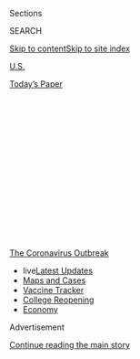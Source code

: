 <div id="app">

<div id="standalone-header">

<div class="interactive-masthead NYTAppHideMasthead css-qz70u6 e1suatyy0">

<div class="section css-ui9rw0 e1suatyy2">

<div class="css-eph4ug er09x8g0">

<div class="css-6n7j50">

</div>

<span class="css-1dv1kvn">Sections</span>

<div class="css-10488qs">

<span class="css-1dv1kvn">SEARCH</span>

</div>

[Skip to content](#site-content)[Skip to site
index](#site-index)

</div>

<div id="masthead-section-label" class="css-1wr3we4 eaxe0e00">

[U.S.](https://www.nytimes.com/section/us)

</div>

<div class="css-10698na e1huz5gh0">

</div>

</div>

<div id="masthead-bar-one" class="section hasLinks css-15hmgas e1csuq9d3">

<div class="css-uqyvli e1csuq9d0">

</div>

<div class="css-1uqjmks e1csuq9d1">

</div>

<div class="css-9e9ivx">

[](https://myaccount.nytimes.com/auth/login?response_type=cookie&client_id=vi)

</div>

<div class="css-1bvtpon e1csuq9d2">

[Today’s
Paper](https://www.nytimes.com/section/todayspaper)

</div>

</div>

</div>

<div class="css-1aor85t" style="opacity:0.000000001;z-index:-1;visibility:hidden">

<div class="css-1hqnpie">

<div class="css-epjblv">

<span class="css-17xtcya">[U.S.](/section/us)</span><span class="css-x15j1o">|</span><span class="css-fwqvlz">U.S.
Coronavirus Death Toll Is Far Higher Than Reported, C.D.C. Data
Suggests</span>

</div>

<div class="css-k008qs">

<div class="css-1iwv8en">

<span class="css-18z7m18"></span>

<div>

</div>

</div>

<span class="css-1n6z4y">https://nyti.ms/2ybWxtp</span>

<div class="css-1705lsu">

<div class="css-4xjgmj">

<div class="css-4skfbu" data-role="toolbar" data-aria-label="Social Media Share buttons, Save button, and Comments Panel with current comment count" data-testid="share-tools">

  - 
  - 
  - 
  - 
    
    <div class="css-6n7j50">
    
    </div>

  - 
  - 

</div>

</div>

</div>

</div>

</div>

</div>

<div id="NYT_TOP_BANNER_REGION" class="css-mij9hh">

<div>

<div id="styln-prism-menu-1592847958612" class="section interactive-content interactive-size-medium css-1xxkt5x">

<div class="css-17ih8de interactive-body">

<div id="scroll-container" class="css-1gj85ro">

[<span class="styln-title-wrap"><span class="css-1pje3qr">The
Coronavirus</span><span class="css-1pje3qr">
Outbreak</span></span>](https://www.nytimes.com/news-event/coronavirus?action=click&pgtype=Article&state=default&region=TOP_BANNER&context=storylines_menu)

  - <span class="css-kqxiym" data-emphasize="true">live</span>[Latest
    Updates](https://www.nytimes.com/2020/08/04/world/coronavirus-covid-19.html?action=click&pgtype=Article&state=default&region=TOP_BANNER&context=storylines_menu)
  - [Maps and
    Cases](https://www.nytimes.com/interactive/2020/us/coronavirus-us-cases.html?action=click&pgtype=Article&state=default&region=TOP_BANNER&context=storylines_menu)
  - [Vaccine
    Tracker](https://www.nytimes.com/interactive/2020/science/coronavirus-vaccine-tracker.html?action=click&pgtype=Article&state=default&region=TOP_BANNER&context=storylines_menu)
  - [College
    Reopening](https://www.nytimes.com/2020/08/02/us/covid-college-reopening.html?action=click&pgtype=Article&state=default&region=TOP_BANNER&context=storylines_menu)
  - [Economy](https://www.nytimes.com/live/2020/08/03/business/stock-market-today-coronavirus?action=click&pgtype=Article&state=default&region=TOP_BANNER&context=storylines_menu)

</div>

</div>

</div>

</div>

</div>

<div id="top-wrapper" class="css-1sy8kpn">

<div id="top-slug" class="css-l9onyx">

Advertisement

</div>

[Continue reading the main
story](#after-top)

<div class="ad top-wrapper" style="text-align:center;height:100%;display:block;min-height:250px">

<div id="top" class="place-ad" data-position="top" data-size-key="top">

</div>

</div>

<div id="after-top">

</div>

</div>

<div class="css-11kjks6" data-role="region" data-aria-label="comments panel" tabindex="-1">

<div class="css-1h21wu5">

<div class="css-akb3vb">

<div>

<div class="css-1yip8nf">

## [Comments](#commentsContainer)

[U.S. Coronavirus Death Toll Is Far Higher Than Reported, C.D.C. Data
Suggests]()[Skip to Comments]()

<div class="css-c32q7m">

The comments section is closed. To submit a letter to the editor for
publication, write to
<letters@nytimes.com>.

</div>

</div>

<div class="css-1bxnhxc">

</div>

<div class="css-1yip8nf">

</div>

</div>

</div>

</div>

</div>

</div>

<div id="site-content" data-role="main">

# U.S. Coronavirus Death Toll Is Far Higher Than Reported, C.D.C. Data Suggests

<div class="css-1vegfwe interactive-byline-container">

By [<span class="css-1baulvz" itemprop="name">Josh
Katz</span>](https://www.nytimes.com/by/josh-katz),
[<span class="css-1baulvz" itemprop="name">Denise
Lu</span>](https://www.nytimes.com/by/denise-lu) and
[<span class="css-1baulvz last-byline" itemprop="name">Margot
Sanger-Katz</span>](https://www.nytimes.com/by/margot-sanger-katz)April
29,
2020

</div>

<div id="interactive-standalone-sharetools" class="css-wkcogx">

<div>

<div class="interactive-sharetools css-9z2bwm" data-role="toolbar" data-aria-label="Social Media Share buttons, Save button, and Comments Panel with current comment count" data-testid="share-tools">

  - 
  - 
  - 
  - 
    
    <div class="css-6n7j50">
    
    </div>

  - *<span class="css-1dtr3u3">418</span>*

</div>

</div>

</div>

<div id="coronavirus-death-toll-total" class="section interactive-standard interactive-content interactive-size-scoop css-uc81c" data-id="100000007101171">

<div class="css-17ih8de interactive-body">

<div class="g-story g-freebird g-max-limit" data-prd-dropzone-below-masthead="100000006938224" data-preview-slug="2020-04-15-coronavirus-excess-deaths">

<div class="g-asset g-graphic" style="max-width: 1050px">

<div class="years-wrap g-loading">

</div>

<div class="g-source">

<span class="g-credit">Note: The 2020 lines in the charts are
provisional data through April 11. The end of the first week of each
month is labeled.</span>

</div>

</div>

Total deaths in seven states that have been hard hit by the coronavirus
pandemic are nearly 50 percent higher than normal for the five weeks
from March 8 through April 11, according to [new death
statistics](https://www.cdc.gov/nchs/nvss/vsrr/covid_weekly/) from the
Centers for Disease Control and Prevention. That is 9,000 more deaths
than were reported as of April 11 in official
[counts](https://www.nytimes.com/interactive/2020/us/coronavirus-us-cases.html)
of deaths from the coronavirus.

The new data is partial and most likely undercounts the recent death
toll significantly. But it still illustrates how the coronavirus is
causing a surge in deaths in the places it has struck, probably killing
more people than the reported statistics capture. These increases belie
arguments that the virus is only killing people who would have died
anyway from other causes. Instead, the virus has brought a pattern of
deaths unlike anything seen in recent years.

If you look at the provisional deaths from all causes, death counts in
New York, New Jersey, Michigan, Massachusetts, Illinois, Maryland and
Colorado have spiked far above their normal levels for the period. In
New York City, the home of the biggest outbreak, the number of deaths
over this period is more than three times the normal number. (Recent
data suggests it could have reached [six times
higher](https://www.nytimes.com/interactive/2020/04/27/upshot/coronavirus-deaths-new-york-city.html)
than
normal.)

<div class="g-asset g-graphic" style="max-width: 600px">

### How reported coronavirus deaths compare with deaths above normal

#### Numbers are from March 8 to April 11, 2020.

| Area                                                                                                     | PCT. above normal | Excess deaths | − | Reported Covid-19 deaths | \= | Gap   |
| -------------------------------------------------------------------------------------------------------- | ----------------- | ------------- | - | ------------------------ | -- | ----- |
| <span class="long">New York City</span> <span class="short">N.Y.C.</span>                                | \+225%            | 11,900        | − | 10,261                   | \= | 1,700 |
| <span class="long">New Jersey</span> <span class="short">N.J.</span>                                     | \+72%             | 5,200         | − | 2,183                    | \= | 3,000 |
| <span class="long">New York (excluding N.Y.C.)</span> <span class="short">N.Y. (excluding N.Y.C.)</span> | \+42%             | 4,200         | − | 2,425                    | \= | 1,700 |
| <span class="long">Michigan</span> <span class="short">Mich.</span>                                      | \+21%             | 2,000         | − | 1,391                    | \= | 600   |
| <span class="long">Illinois</span> <span class="short">Ill.</span>                                       | \+13%             | 1,400         | − | 682                      | \= | 700   |
| <span class="long">Massachusetts</span> <span class="short">Mass.</span>                                 | \+20%             | 1,200         | − | 686                      | \= | 500   |
| <span class="long">Maryland</span> <span class="short">Md.</span>                                        | \+15%             | 700           | − | 207                      | \= | 500   |
| <span class="long">Colorado</span> <span class="short">Colo.</span>                                      | \+16%             | 600           | − | 274                      | \= | 300   |

</div>

In New Jersey, deaths have been 172 percent of the normal number so far
— more than 5,000 additional deaths, compared with an average count
from the past five years. In Michigan, the partial death count is 121
percent of the count in a normal year, the equivalent of nearly 2,000
more deaths.

These numbers are preliminary because death certificates take time to be
processed and collected, and complete death tallies from the [Centers
for Disease Control and
Prevention](https://www.cdc.gov/nchs/nvss/vsrr/covid19/index.htm) can
take up to eight weeks to become final. The speed of that data reporting
varies considerably by state. In Connecticut, for example, where
reported coronavirus deaths are high, the C.D.C. statistics include zero
reported deaths from any cause since Feb. 1, because of reporting lags.

We compared these provisional death counts with the average number of
deaths each week over the past five years. Public health researchers use
the term “excess deaths” to describe a gap between recent trends and a
typical level of deaths.

It’s difficult to know whether the differences between excess deaths and
the official counts of coronavirus deaths reflect an undercounting of
coronavirus deaths or a surge in deaths from other causes. It’s likely a
mix of
both.

<div class="g-ad">

<div id="mid3" class="place-ad" data-position="mid3" data-size-key="default">

</div>

</div>

There is evidence, in [New
York](https://www.nytimes.com/interactive/2020/04/10/upshot/coronavirus-deaths-new-york-city.html)
and other places, that the official coronavirus counts are probably too
low. Tests for the illness can be hard to get, and not all who die now
are being tested, particularly if they die outside a hospital. New York
City[recently
revised](https://www.nytimes.com/2020/04/14/nyregion/new-york-coronavirus-deaths.html)
its own statistics for the number of coronavirus-related fatalities,
saying thousands of additional deaths were probably because of Covid-19,
even though no tests had been conducted.

There is also increasing evidence that stresses on the health care
system and fears about catching the disease have caused some Americans
to die from ailments that are typically treatable. A recent [draft
paper](http://www.onlinejacc.org/content/accj/early/2020/04/07/j.jacc.2020.04.011.full.pdf)
found that hospital admissions for a major type of [heart
attack](https://www.nytimes.com/2020/04/06/well/live/coronavirus-doctors-hospitals-emergency-care-heart-attack-stroke.html)
fell by 38 percent in nine major U.S. hospitals in March. In a normal
year, cardiovascular disease is the country’s leading cause of death.

Some causes of death may actually be going down. There appear to be
[fewer road fatalities in
California](https://roadecology.ucdavis.edu/files/content/projects/COVID_CHIPs_Impacts_updated_415.pdf),
as more U.S. residents stay at home, for example. It is possible that
those reductions could cancel out coronavirus deaths in places where the
virus is not yet widespread. But, in many states, any such reductions
have been clearly outweighed by increases in deaths directly and
indirectly related to the
virus.

<div class="g-ad">

<div id="mid4" class="place-ad" data-position="mid4" data-size-key="default">

</div>

</div>

Demographers often use measures of total deaths, sometimes called
all-cause mortality, to evaluate the effects of natural disasters, where
it can be difficult to trace particular causes.

In Puerto Rico in 2017, only [64 deaths were initially
attributed](https://www.nytimes.com/2018/08/28/us/puerto-rico-hurricane-maria-deaths.html)
to Hurricane Maria. But an analysis of the additional deaths showed the
way that the disaster had, directly and indirectly, led to nearly [3,000
deaths](https://prstudy.publichealth.gwu.edu/sites/prstudy.publichealth.gwu.edu/files/reports/Acertainment%20of%20the%20Estimated%20Excess%20Mortality%20from%20Hurricane%20Maria%20in%20Puerto%20Rico.pdf)
over six months. The total included the immediate deaths from mudslides
and drownings, but also sepsis, diabetes and suicides that came later as
the power failure stretched on for months.

Coronavirus is clearly killing more U.S. residents directly than any
hurricane has, but it is also changing lives in ways that may also
contribute indirectly to increased deaths — by overloading the health
care system and discouraging people from seeking care.

Measures of total deaths are also commonly used in countries without
detailed accounting of causes of death. Right now, they are the most
useful tool, several epidemiologists said, for measuring the impact of
coronavirus in the United States, too.

“It gives you an overall sense of how big things are,” said Samuel
Clark, a professor of sociology at Ohio State University, whose work is
in demography and epidemiology. “For now, you can basically attribute
the excess mortality to Covid-19. But you also grab all the things that
are not Covid at all, but are probably created by the situation.”

**Read more**: [How Severe Are Coronavirus Outbreaks Across the
U.S.?](https://www.nytimes.com/interactive/2020/04/03/upshot/coronavirus-metro-area-tracker.html)

Around the world, the coronavirus is bringing large waves of mortality.
In Spain, deaths over the last month are 66 percent higher than normal,
according to [New York Times
reporting](https://www.nytimes.com/interactive/2020/04/21/world/coronavirus-missing-deaths.html).
In Ecuador, they are [more than 80 percent
higher](https://www.nytimes.com/2020/04/23/world/americas/ecuador-deaths-coronavirus.html)
than normal. In Paris, more than twice as many people are dying every
day as normal — far more than during a typical bad flu season.

Eventually, we will get more clarity about all of the reasons that
people died this year. While no mortality statistics are ever perfect,
the Centers for Disease Control and Prevention uses detailed death
certificates to code the causes of death for everyone who dies each year
in the United States. But that process typically takes more than a year
to complete.

For now, total deaths are our best glimpse into the ways the coronavirus
is affecting the normal patterns of
survival.

## <span class="g-balancer" data-id="2">Tracking the Coronavirus</span>

<div class="g-asset g-embed g-asset-width-full" style="">

<div class="g-top-asset g-top" style="">

</div>

<div class="g-header-container">

</div>

<div class="g-story g-freebird g-max-limit" data-prd-dropzone-below-masthead="100000006938224" data-preview-slug="2020-03-16-coronavirus-maps">

<div class="g-footer-asset">

<div class="g-asset g-svelte g-footer-nav" style="max-width: 600px">

<div class="g-svelte" data-component="76">

<div class="nav-wrap svelte-gf4ohi">

  - [World](https://www.nytimes.com/interactive/2020/world/coronavirus-maps.html)
  - [Deaths](https://www.nytimes.com/interactive/2020/03/21/upshot/coronavirus-deaths-by-country.html)
  - [U.S.
    cities](https://www.nytimes.com/interactive/2020/04/03/upshot/coronavirus-metro-area-tracker.html)
  - [Look up your
    city](https://www.nytimes.com/interactive/2020/04/23/upshot/five-ways-to-monitor-coronavirus-outbreak-us.html)
  - [State shutdown
    status](https://www.nytimes.com/interactive/2020/us/states-reopen-map-coronavirus.html)

Countries

  - [Brazil](https://www.nytimes.com/interactive/2020/world/americas/brazil-coronavirus-cases.html)
  - [Canada](https://www.nytimes.com/interactive/2020/world/canada/canada-coronavirus-cases.html)
  - [France](https://www.nytimes.com/interactive/2020/world/europe/france-coronavirus-cases.html)
  - [Germany](https://www.nytimes.com/interactive/2020/world/europe/germany-coronavirus-cases.html)
  - [India](https://www.nytimes.com/interactive/2020/world/asia/india-coronavirus-cases.html)
  - [Italy](https://www.nytimes.com/interactive/2020/world/europe/italy-coronavirus-cases.html)
  - [U.K.](https://www.nytimes.com/interactive/2020/world/europe/united-kingdom-coronavirus-cases.html)
  - [United
    States](https://www.nytimes.com/interactive/2020/us/coronavirus-us-cases.html)

State by
    state

  - [Alabama](https://www.nytimes.com/interactive/2020/us/alabama-coronavirus-cases.html)
  - [Alaska](https://www.nytimes.com/interactive/2020/us/alaska-coronavirus-cases.html)
  - [Arizona](https://www.nytimes.com/interactive/2020/us/arizona-coronavirus-cases.html)
  - [Arkansas](https://www.nytimes.com/interactive/2020/us/arkansas-coronavirus-cases.html)
  - [California](https://www.nytimes.com/interactive/2020/us/california-coronavirus-cases.html)
  - [Colorado](https://www.nytimes.com/interactive/2020/us/colorado-coronavirus-cases.html)
  - [Connecticut](https://www.nytimes.com/interactive/2020/us/connecticut-coronavirus-cases.html)
  - [Delaware](https://www.nytimes.com/interactive/2020/us/delaware-coronavirus-cases.html)
  - [Florida](https://www.nytimes.com/interactive/2020/us/florida-coronavirus-cases.html)
  - [Georgia](https://www.nytimes.com/interactive/2020/us/georgia-coronavirus-cases.html)
  - [Hawaii](https://www.nytimes.com/interactive/2020/us/hawaii-coronavirus-cases.html)
  - [Idaho](https://www.nytimes.com/interactive/2020/us/idaho-coronavirus-cases.html)
  - [Illinois](https://www.nytimes.com/interactive/2020/us/illinois-coronavirus-cases.html)
  - [Indiana](https://www.nytimes.com/interactive/2020/us/indiana-coronavirus-cases.html)
  - [Iowa](https://www.nytimes.com/interactive/2020/us/iowa-coronavirus-cases.html)
  - [Kansas](https://www.nytimes.com/interactive/2020/us/kansas-coronavirus-cases.html)
  - [Kentucky](https://www.nytimes.com/interactive/2020/us/kentucky-coronavirus-cases.html)
  - [Louisiana](https://www.nytimes.com/interactive/2020/us/louisiana-coronavirus-cases.html)
  - [Maine](https://www.nytimes.com/interactive/2020/us/maine-coronavirus-cases.html)
  - [Maryland](https://www.nytimes.com/interactive/2020/us/maryland-coronavirus-cases.html)
  - [Massachusetts](https://www.nytimes.com/interactive/2020/us/massachusetts-coronavirus-cases.html)
  - [Michigan](https://www.nytimes.com/interactive/2020/us/michigan-coronavirus-cases.html)
  - [Minnesota](https://www.nytimes.com/interactive/2020/us/minnesota-coronavirus-cases.html)
  - [Mississippi](https://www.nytimes.com/interactive/2020/us/mississippi-coronavirus-cases.html)
  - [Missouri](https://www.nytimes.com/interactive/2020/us/missouri-coronavirus-cases.html)
  - [Montana](https://www.nytimes.com/interactive/2020/us/montana-coronavirus-cases.html)
  - [Nebraska](https://www.nytimes.com/interactive/2020/us/nebraska-coronavirus-cases.html)
  - [Nevada](https://www.nytimes.com/interactive/2020/us/nevada-coronavirus-cases.html)
  - [New
    Hampshire](https://www.nytimes.com/interactive/2020/us/new-hampshire-coronavirus-cases.html)
  - [New
    Jersey](https://www.nytimes.com/interactive/2020/us/new-jersey-coronavirus-cases.html)
  - [New
    Mexico](https://www.nytimes.com/interactive/2020/us/new-mexico-coronavirus-cases.html)
  - [New
    York](https://www.nytimes.com/interactive/2020/us/new-york-coronavirus-cases.html)
  - [North
    Carolina](https://www.nytimes.com/interactive/2020/us/north-carolina-coronavirus-cases.html)
  - [North
    Dakota](https://www.nytimes.com/interactive/2020/us/north-dakota-coronavirus-cases.html)
  - [Ohio](https://www.nytimes.com/interactive/2020/us/ohio-coronavirus-cases.html)
  - [Oklahoma](https://www.nytimes.com/interactive/2020/us/oklahoma-coronavirus-cases.html)
  - [Oregon](https://www.nytimes.com/interactive/2020/us/oregon-coronavirus-cases.html)
  - [Pennsylvania](https://www.nytimes.com/interactive/2020/us/pennsylvania-coronavirus-cases.html)
  - [Puerto
    Rico](https://www.nytimes.com/interactive/2020/us/puerto-rico-coronavirus-cases.html)
  - [Rhode
    Island](https://www.nytimes.com/interactive/2020/us/rhode-island-coronavirus-cases.html)
  - [South
    Carolina](https://www.nytimes.com/interactive/2020/us/south-carolina-coronavirus-cases.html)
  - [South
    Dakota](https://www.nytimes.com/interactive/2020/us/south-dakota-coronavirus-cases.html)
  - [Tennessee](https://www.nytimes.com/interactive/2020/us/tennessee-coronavirus-cases.html)
  - [Texas](https://www.nytimes.com/interactive/2020/us/texas-coronavirus-cases.html)
  - [Utah](https://www.nytimes.com/interactive/2020/us/utah-coronavirus-cases.html)
  - [Vermont](https://www.nytimes.com/interactive/2020/us/vermont-coronavirus-cases.html)
  - [Virginia](https://www.nytimes.com/interactive/2020/us/virginia-coronavirus-cases.html)
  - [Washington](https://www.nytimes.com/interactive/2020/us/washington-coronavirus-cases.html)
  - [Washington,
    D.C.](https://www.nytimes.com/interactive/2020/us/washington-dc-coronavirus-cases.html)
  - [West
    Virginia](https://www.nytimes.com/interactive/2020/us/west-virginia-coronavirus-cases.html)
  - [Wisconsin](https://www.nytimes.com/interactive/2020/us/wisconsin-coronavirus-cases.html)
  - [Wyoming](https://www.nytimes.com/interactive/2020/us/wyoming-coronavirus-cases.html)

</div>

</div>

</div>

</div>

</div>

</div>

</div>

</div>

</div>

<div id="interactive-footer-container" class="css-ovgi28 interactive-footer-container">

Sources: [Centers for Disease Control and
P](https://www.cdc.gov/nchs/nvss/vsrr/covid_weekly/)[revention](https://www.cdc.gov/nchs/nvss/vsrr/covid_weekly/)
(total death numbers); [New York Times
database](https://www.nytimes.com/interactive/2020/us/coronavirus-us-cases.html)
of reports from state and local health agencies and hospitals
(coronavirus death numbers); New York City health department
(coronavirus deaths for New York City) | Notes: Coronavirus deaths for
New York City include both confirmed and probable cases of Covid-19. The
seven states analyzed were selected for their total death numbers and
the completeness of the data for
them.

<div id="interactive-addendum-list" class="css-1yiqkdd interactive-addendum-list">

</div>

</div>

</div>

<div id="standalone-footer">

<div>

<div>

<div id="interactive-footer-wrapper">

<div class="css-i29ckm">

<div class="css-1oeie6n">

Read 418
Comments

</div>

<div class="interactive-sharetools css-9z2bwm" data-role="toolbar" data-aria-label="Social Media Share buttons, Save button, and Comments Panel with current comment count" data-testid="share-tools">

  - 
  - 
  - 
  - 
    
    <div class="css-6n7j50">
    
    </div>

</div>

</div>

<div>

</div>

<div id="bottom-wrapper" class="css-1ede5it">

<div id="bottom-slug" class="css-l9onyx">

Advertisement

</div>

[Continue reading the main
story](#after-bottom)

<div id="bottom" class="ad bottom-wrapper" style="text-align:center;height:100%;display:block;min-height:90px">

</div>

<div id="after-bottom">

</div>

</div>

## Site Index

<div>

</div>

## Site Information Navigation

  - [© <span>2020</span> <span>The New York Times
    Company</span>](https://help.nytimes.com/hc/en-us/articles/115014792127-Copyright-notice)

<!-- end list -->

  - [NYTCo](https://www.nytco.com/)
  - [Contact
    Us](https://help.nytimes.com/hc/en-us/articles/115015385887-Contact-Us)
  - [Work with us](https://www.nytco.com/careers/)
  - [Advertise](https://nytmediakit.com/)
  - [T Brand Studio](http://www.tbrandstudio.com/)
  - [Your Ad
    Choices](https://www.nytimes.com/privacy/cookie-policy#how-do-i-manage-trackers)
  - [Privacy](https://www.nytimes.com/privacy)
  - [Terms of
    Service](https://help.nytimes.com/hc/en-us/articles/115014893428-Terms-of-service)
  - [Terms of
    Sale](https://help.nytimes.com/hc/en-us/articles/115014893968-Terms-of-sale)
  - [Site
    Map](https://spiderbites.nytimes.com)
  - [Help](https://help.nytimes.com/hc/en-us)
  - [Subscriptions](https://www.nytimes.com/subscription?campaignId=37WXW)

</div>

</div>

</div>

</div>

</div>
